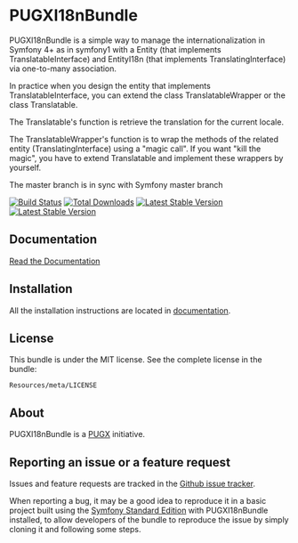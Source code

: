 PUGXI18nBundle
=============

PUGXI18nBundle is a simple way to manage the internationalization in Symfony 4+  as in symfony1 with a Entity (that implements TranslatableInterface) and EntityI18n (that implements TranslatingInterface) 
via one-to-many association.

In practice when you design the entity that implements TranslatableInterface, you can extend the class TranslatableWrapper or the class Translatable.

The Translatable's function is retrieve the translation for the current locale. 

The TranslatableWrapper's function is to wrap the methods of the related entity (TranslatingInterface) using a "magic call".
If you want "kill the magic", you have to extend Translatable and implement these wrappers by yourself.

The master branch is in sync with Symfony master branch

[![Build Status](https://secure.travis-ci.org/PUGX/PUGXI18nBundle.png?branch=master)](http://travis-ci.org/PUGX/PUGXI18nBundle)
[![Total Downloads](https://poser.pugx.org/PUGX/i18n-bundle/downloads.png)](https://packagist.org/packages/PUGX/i18n-bundle)
[![Latest Stable Version](https://poser.pugx.org/PUGX/i18n-bundle/v/stable.png)](https://packagist.org/packages/PUGX/i18n-bundle)
[![Latest Stable Version](https://poser.pugx.org/PUGX/i18n-bundle/v/unstable.png)](https://packagist.org/packages/PUGX/i18n-bundle)

Documentation
-------------

[Read the Documentation](https://github.com/PUGX/PUGXI18nBundle/blob/master/Resources/doc/index.md)

Installation
------------

All the installation instructions are located in [documentation](https://github.com/PUGX/PUGXI18nBundle/blob/master/Resources/doc/index.md).

License
-------

This bundle is under the MIT license. See the complete license in the bundle:

    Resources/meta/LICENSE

About
-----

PUGXI18nBundle is a [PUGX](https://github.com/PUGX) initiative.


Reporting an issue or a feature request
---------------------------------------

Issues and feature requests are tracked in the [Github issue tracker](https://github.com/PUGX/PUGXI18nBundle/issues).

When reporting a bug, it may be a good idea to reproduce it in a basic project
built using the [Symfony Standard Edition](https://github.com/symfony/symfony-standard)
with PUGXI18nBundle installed, to allow developers of the bundle to reproduce the issue by simply cloning it
and following some steps.
